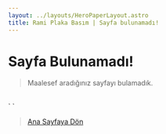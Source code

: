 ```yaml
---
layout: ../layouts/HeroPaperLayout.astro
title: Rami Plaka Basım | Sayfa bulunamadı!
---
```


# Sayfa Bulunamadı!

> Maalesef aradığınız sayfayı bulamadık.

\
\` `

> [Ana Sayfaya Dön](/)
